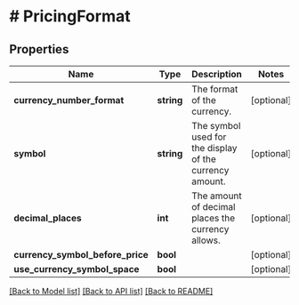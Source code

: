 # # PricingFormat

## Properties

Name | Type | Description | Notes
------------ | ------------- | ------------- | -------------
**currency_number_format** | **string** | The format of the currency. | [optional]
**symbol** | **string** | The symbol used for the display of the currency amount. | [optional]
**decimal_places** | **int** | The amount of decimal places the currency allows. | [optional]
**currency_symbol_before_price** | **bool** |  | [optional]
**use_currency_symbol_space** | **bool** |  | [optional]

[[Back to Model list]](../../README.md#models) [[Back to API list]](../../README.md#endpoints) [[Back to README]](../../README.md)

